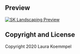 ## Preview

[![SK Landscaping Preview](https://github.com/lkoemmpel/sk-landscaping/img/screenshot.png)](https://github.com/lkoemmpel/sk-landscaping/img/screenshot.png)


## Copyright and License

Copyright 2020 Laura Koemmpel
